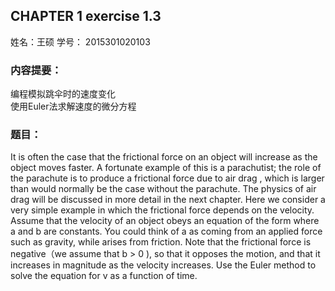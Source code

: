 ## CHAPTER 1    exercise 1.3

姓名：王硕
学号： 2015301020103

### 内容提要：    

编程模拟跳伞时的速度变化    
使用Euler法求解速度的微分方程    

### 题目：
It is often the case that the frictional force on an object will increase as the object moves faster. A fortunate example of this is
a parachutist; the role of the parachute is to produce a frictional force due to air drag , which is larger than would normally be
the case without the parachute. The physics of air drag will be discussed in more detail in the next chapter. Here we consider a very 
simple example in which the frictional force depends on the velocity. Assume that the velocity of an object obeys an equation of the 
form where a and b are constants. You could think of a as coming from an applied force such as gravity, while arises from friction. 
Note that the frictional force is negative（we assume that b > 0 ), so that it opposes the motion, and that it increases in magnitude 
as the velocity increases. Use the Euler method to solve the equation for v as a function of time.


